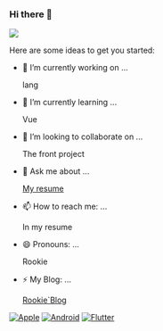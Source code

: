 ### Hi there 👋

![](https://github-readme-stats.vercel.app/api?username=Rookie-liu)


Here are some ideas to get you started:

- 🔭 I’m currently working on ...

  lang
  
- 🌱 I’m currently learning ...

  Vue
  
- 👯 I’m looking to collaborate on ...

  The front project  
  
- 💬 Ask me about ...

  [My resume](https://www.zybuluo.com/Rookie/note/826624)
  
- 📫 How to reach me: ...

  In my resume
  
- 😄 Pronouns: ...

  Rookie
  
- ⚡ My Blog: ...

  [Rookie`Blog](http://rookie.live/)




[![Apple](https://img.shields.io/badge/-Apple-green?style=flat&logo=Apple&logoColor=white&link=https://github.com/Rookie-liu)](https://github.com/Rookie-liu)
[![Android](https://img.shields.io/badge/-Android-green?style=flat&logo=Android&logoColor=white&link=https://github.com/Rookie-liu)](https://github.com/Rookie-liu)
[![Flutter](https://img.shields.io/badge/-Flutter-green?style=flat&logo=Flutter&logoColor=white&link=https://github.com/Rookie-liu)](https://github.com/Rookie-liu)

